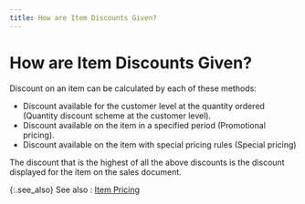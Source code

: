 ```yaml
---
title: How are Item Discounts Given?
---
```


# How are Item Discounts Given?


Discount on an item can be calculated by each of these methods:

- Discount available  for the customer level at the quantity ordered (Quantity discount scheme  at the customer level).
- Discount available  on the item in a specified period (Promotional pricing).
- Discount available  on the item with special pricing rules (Special pricing)



The discount that is the highest of all the above discounts is the discount  displayed for the item on the sales document.


{:.see_also}
See also
: [Item Pricing]({{site.mi_baseurl}}/item-profile-details/item-pricing/item_pricing.html)

